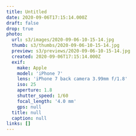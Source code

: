 ```yaml
---
title: Untitled
date: 2020-09-06T17:15:14.000Z
draft: false
drop: true
photo:
  url: s3/images/2020-09-06-10-15-14.jpg
  thumb: s3/thumbs/2020-09-06-10-15-14.jpg
  preview: s3/previews/2020-09-06-10-15-14.jpg
  created: 2020-09-06T17:15:14.000Z
  exif:
    make: Apple
    model: 'iPhone 7'
    lens: 'iPhone 7 back camera 3.99mm f/1.8'
    iso: 25
    aperture: 1.8
    shutter_speed: 1/60
    focal_length: '4.0 mm'
    gps: null
  title: null
  caption: null
links: []
---
```

